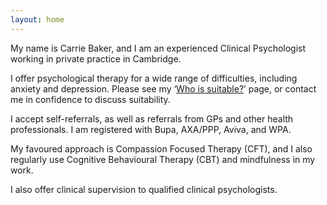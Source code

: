 ```yaml
---
layout: home
---
```

My name is Carrie Baker, and I am an experienced Clinical Psychologist working in private practice in Cambridge.

I offer psychological therapy for a wide range of difficulties, including anxiety and depression. Please see my
‘[Who is suitable?](suitable)’ page, or contact me in confidence to discuss suitability.

I accept self-referrals, as well as referrals from GPs and other health professionals. I am registered with Bupa,
AXA/PPP, Aviva, and WPA.

My favoured approach is Compassion Focused Therapy (CFT), and I also regularly use Cognitive Behavioural Therapy (CBT)
and mindfulness in my work.

I also offer clinical supervision to qualified clinical psychologists.